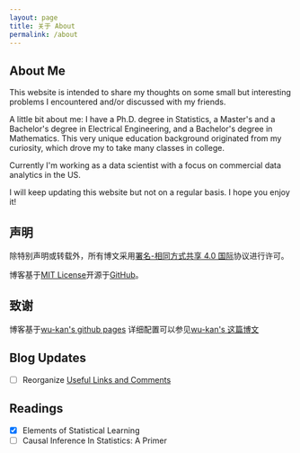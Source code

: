 ```yaml
---
layout: page
title: 关于 About
permalink: /about
---
```

## About Me

This website is intended to share my thoughts on some small but interesting problems I encountered and/or discussed with my friends.

A little bit about me: I have a Ph.D. degree in Statistics, a Master's and a Bachelor's degree in Electrical Engineering, and a Bachelor's degree in Mathematics. This very unique education background originated from my curiosity, which drove my to take many classes in college.

Currently I'm working as a data scientist with a focus on commercial data analytics in the US.

I will keep updating this website but not on a regular basis. I hope you enjoy it!

## 声明

除特别声明或转载外，所有博文采用[署名-相同方式共享 4.0 国际](https://creativecommons.org/licenses/by-sa/4.0/deed.zh)协议进行许可。

博客基于[MIT License](https://github.com/yuanhang0/yuanhang0.github.io/blob/master/LICENSE)开源于[GitHub](https://github.com/yuanhang0/yuanhang0.github.io)。

## 致谢

博客基于[wu-kan's github pages](https://github.com/wu-kan/wu-kan.github.io) 详细配置可以参见[wu-kan's 这篇博文](https://wu-kan.github.io/posts/博客搭建/基于Jekyll搭建个人博客)

## Blog Updates
- [ ] Reorganize [Useful Links and Comments](/comments)

## Readings
- [x] Elements of Statistical Learning
- [ ] Causal Inference In Statistics: A Primer
